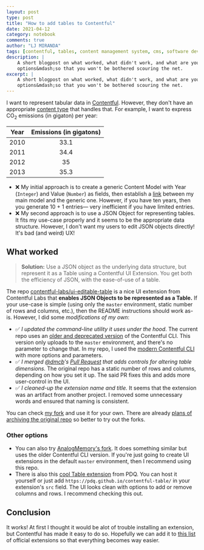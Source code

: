 ```yaml
---
layout: post
type: post
title: "How to add tables to Contentful"
date: 2021-04-12
category: notebook
comments: true
author: "LJ MIRANDA"
tags: [contentful, tables, content management system, cms, software dev]
description: |
    A short blogpost on what worked, what didn't work, and what are your other
    options&mdash;so that you won't be bothered scouring the net.
excerpt: |
    A short blogpost on what worked, what didn't work, and what are your other
    options&mdash;so that you won't be bothered scouring the net.
---
```


I want to represent tabular data in [Contentful](https://www.contentful.com/).
However, they don't have an appropriate [content
type](https://www.contentful.com/developers/docs/concepts/data-model/) that
handles that. For example, I want to express CO<sub>2</sub> emissions (in
gigaton) per year:

| Year | Emissions (in gigatons) |
|:------:|:-----------:|
| 2010 | 33.1      |
| 2011 | 34.4      |
| 2012 | 35        |
| 2013 | 35.3      |

* ❌ My initial approach is to create a generic Content Model with Year (`Integer`)
    and Value (`Number`) as fields, then establish a
    [link](https://www.contentful.com/developers/docs/concepts/links/) between
    my main model and the generic one. However, if you have ten years, then you
    generate 10 + 1 entries&mdash; very inefficient if you have limited entries.
* ❌ My second approach is to use a JSON Object for representing tables. It fits
    my use-case properly and it seems to be the appropriate data structure.
    However, I don't want my users to edit JSON objects directly! It's bad (and
    weird) UX!

## What worked

> **Solution:** Use a JSON object as the underlying data structure, but represent
> it as a Table using a Contentful UI Extension. You get both the efficiency of
> JSON, with the ease-of-use of a table.

The repo
[contentful-labs/ui-editable-table](https://github.com/contentful-labs/ui-editable-table)
is a nice UI extension from Contentful Labs that **enables JSON Objects to be
represented as a Table.** If your use-case is simple (using only the `master`
environment, static number of rows and columns, etc.), then the README
instructions should work as-is. However, I did some *modifications of my own*:
* ✅ *I updated the command-line utility it uses under the hood*. The current
    repo uses an [older and deprecated
    version](https://github.com/contentful/contentful-extension-cli) of the
    Contentful CLI. This version only uploads to the `master` environment,
    and there's no parameter to change that. In my repo, I used the [modern
    Contentful
    CLI](https://github.com/contentful/contentful-cli/tree/master/docs/extension/create)
    with more options and parameters.
* ✅  *I merged [@dmcb](https://github.com/dmcb)'s [Pull Request](https://github.com/contentful-labs/ui-editable-table/pull/2) that adds controls for altering table dimensions.* The original repo has a static number of rows and columns, depending on how you set it up. The said PR fixes this and adds more user-control in the UI.
* ✅  *I cleaned-up the extension name and title.* It seems that the extension was
    an artifact from another project. I removed some unnecessary words and
    ensured that naming is consistent.

You can check [my fork](https://github.com/ljvmiranda921/ui-editable-table) and
use it for your own. There are already [plans of archiving the original
repo](https://github.com/contentful-labs/ui-editable-table/pull/2#issuecomment-815068867)
so better to try out the forks.

### Other options

* You can also try [AnalogMemory's
fork](https://github.com/AnalogMemory/contentful-tables/). It does something
similar but uses the older Contentful CLI version. If you're just going to
create UI extensions in the default `master` environment, then I recommend
using this repo.
* There is also this [cool Table extension](https://pdq.github.io/contentful-table/) from PDQ. You can host it yourself or just add `https://pdq.github.io/contentful-table/` in your extension's `src` field. The UI looks clean with options to add or remove columns and rows. I recommend checking this out.

## Conclusion

It works! At first I thought it would be alot of trouble installing an
extension, but Contentful has made it easy to do so. Hopefully we can add it to
[this list](https://github.com/contentful/extensions/tree/master/samples) of
official extensions so that everything becomes way easier.
